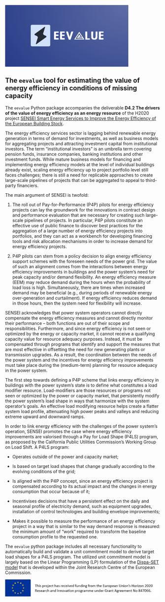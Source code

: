 <img src="https://github.com/hebes-io/eevalue/blob/main/logo.png" width="400" height="200">

## The `eevalue` tool for estimating the value of energy efficiency in conditions of missing capacity

The `eevalue` Python package accompanies the deliverable <b>D4.2 The drivers of the value of energy efficiency as an energy resource</b> of the H2020 project [SENSEI Smart Energy Services to Improve the Energy Efficiency of the European Building Stock](https://senseih2020.eu/). 

The energy efficiency services sector is lagging behind renewable energy generation in terms of demand for investments, as well as business models for aggregating projects and attracting investment capital from institutional investors. The term “institutional investors” is an umbrella term covering pension funds, insurance companies, banking institutions and other investment funds. While mature business models for financing and implementing energy efficiency models at the level of individual buildings already exist, scaling energy efficiency up to project portfolio level still faces challenges; there is still a need for replicable approaches to create large-scale pipelines of projects that can be aggregated to appeal to third-party financiers.

The main argument of SENSEI is twofold:

1. The roll out of Pay-for-Performance (P4P) pilots for energy efficiency projects can lay the groundwork for the innovations in contract design and performance evaluation that are necessary for creating such large-scale pipelines of projects. In particular, P4P pilots constitute an effective use of public finance to discover best practices for the aggregation of a large number of energy efficiency projects into portfolios, and they can act as a workbench for developing financing tools and risk allocation mechanisms in order to increase demand for energy efficiency projects. 


2. P4P pilots can stem from a policy decision to align energy efficiency support schemes with the foreseen needs of the power grid. The value of such an alignment comes from the interactions between energy efficiency improvements in buildings and the power system’s need for peak capacity and/or demand flexibility. An energy efficiency measure (EEM) may reduce demand during the hours when the probability of load loss is high. Simultaneously, there are times when increased demand may be beneficial (e.g., during periods of renewable energy over-generation and curtailment). If energy efficiency reduces demand in those hours, then the system need for flexibility will increase.  

SENSEI acknowledges that power system operators cannot directly compensate the energy efficiency measures and cannot directly monitor their performance – both functions are out of their scope and responsibilities. Furthermore, and since energy efficiency is not seen or optimized by the energy or capacity market, it cannot receive a qualifying capacity value for resource adequacy purposes. Instead, it must be compensated through programs that identify and support the measures that are most effective in offsetting the need for new generating plants or transmission upgrades. As a result, the coordination between the needs of the power system and the incentives for energy efficiency improvements must take place during the (medium-term) planning for resource adequacy in the power system. 

The first step towards defining a P4P scheme that links energy efficiency in buildings with the power system’s state is to define what constitutes a load modifier resource. Load-modifiers are those resources or programs not seen or optimized by the power or capacity market, that persistently modify the power system’s load shape in ways that harmonize with the system operator’s goals. An effective load modifying resource helps create a flatter system load profile, attenuating high power peaks and valleys and reducing extreme upward and downward ramps.

In order to link energy efficiency with the challenges of the power system’s operation, SENSEI promotes the case where energy efficiency improvements are valorised through a Pay for Load Shape (P4LS) program, as proposed by the California Public Utilities Commission’s Working Group on Load Shift. A P4LS program: 

* Operates outside of the power and capacity market;

* Is based on target load shapes that change gradually according to the evolving conditions of the grid;

* Is aligned with the P4P concept, since an energy efficiency project is compensated according to its actual impact and the changes in energy consumption that occur because of it; 

* Incentivises decisions that have a persistent effect on the daily and seasonal profile of electricity demand, such as equipment upgrades, installation of control technologies and building envelope improvements;

* Makes it possible to measure the performance of an energy efficiency project in a way that is similar to the way demand response is measured: the minimum amount of “work” required to transform the baseline consumption profile to the requested one.

The `eevalue` python package includes all necessary functionality to automatically build and validate a unit commitment model to derive target load shapes for a P4LS program. The utilized unit commitment model is largely based on the Linear Programming (LP) formulation of the [Dispa-SET model](https://github.com/energy-modelling-toolkit/Dispa-SET/) that is developed within the Joint Research Centre of the European Commission.
<br>

<img align="left" width="500" src="https://github.com/hebes-io/eensight/blob/master/EC_support.png">
